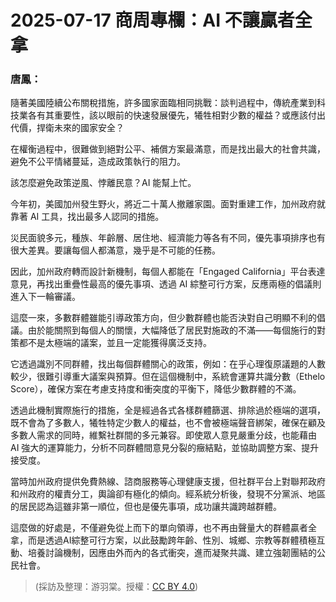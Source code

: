 # 2025-07-17 商周專欄：AI 不讓贏者全拿

### 唐鳳：

隨著美國陸續公布關稅措施，許多國家面臨相同挑戰：談判過程中，傳統產業到科技業各有其重要性，該以眼前的快速發展優先，犧牲相對少數的權益？或應該付出代價，捍衛未來的國家安全？

在權衡過程中，很難做到絕對公平、補償方案最滿意，而是找出最大的社會共識，避免不公平情緒蔓延，造成政策執行的阻力。

該怎麼避免政策逆風、悖離民意？AI 能幫上忙。

今年初，美國加州發生野火，將近二十萬人撤離家園。面對重建工作，加州政府就靠著 AI 工具，找出最多人認同的措施。

災民面貌多元，種族、年齡層、居住地、經濟能力等各有不同，優先事項排序也有很大差異。要讓每個人都滿意，幾乎是不可能的任務。

因此，加州政府轉而設計新機制，每個人都能在「Engaged California」平台表達意見，再找出重疊性最高的優先事項、透過 AI 綜整可行方案，反應兩極的倡議則進入下一輪審議。

這麼一來，多數群體雖能引導政策方向，但少數群體也能否決對自己明顯不利的倡議。由於能關照到每個人的關懷，大幅降低了居民對施政的不滿——每個施行的對策都不是太極端的議案，並且一定能獲得廣泛支持。

它透過識別不同群體，找出每個群體關心的政策，例如：在乎心理復原議題的人數較少，很難引導重大議案與預算。但在這個機制中，系統會運算共識分數（Ethelo Score），確保方案在考慮支持度和衝突度的平衡下，降低少數群體的不滿。

透過此機制實際施行的措施，全是經過各式各樣群體篩選、排除過於極端的選項，既不會為了多數人，犧牲特定少數人的權益，也不會被極端聲音綁架，確保在顧及多數人需求的同時，維繫社群間的多元兼容。即使眾人意見嚴重分歧，也能藉由 AI 強大的運算能力，分析不同群體間意見分裂的癥結點，並協助調整方案、提升接受度。

當時加州政府提供免費熱線、諮商服務等心理健康支援，但社群平台上對聯邦政府和州政府的權責分工，輿論卻有極化的傾向。經系統分析後，發現不分黨派、地區的居民認為這雖非第一順位，但也是優先事項，成功讓共識跨越群體。

這麼做的好處是，不僅避免從上而下的單向領導，也不再由聲量大的群體贏者全拿，而是透過AI綜整可行方案，以此鼓勵跨年齡、性別、城鄉、宗教等群體積極互動、培養討論機制，因應由外而內的各式衝突，進而凝聚共識、建立強韌團結的公民社會。

> (採訪及整理：游羽棠。授權：<a href="https://creativecommons.org/licenses/by/4.0/deed.zh-hant">CC BY 4.0</a>)
